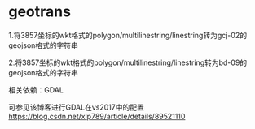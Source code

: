 # geotrans

 1.将3857坐标的wkt格式的polygon/multilinestring/linestring转为gcj-02的geojson格式的字符串
 
 2.将3857坐标的wkt格式的polygon/multilinestring/linestring转为bd-09的geojson格式的字符串
 
 相关依赖：GDAL
 
 可参见该博客进行GDAL在vs2017中的配置 https://blog.csdn.net/xlp789/article/details/89521110
